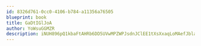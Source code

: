 ```yaml
---
id: 8326d761-0cc0-4106-b784-a11356a76505
blueprint: book
title: GaDtIGlJoA
author: YoWsuGGMZR
description: iNUH896pQ1kbaFtAHRb6DD5UVwMPZWPJsdnJClEE1tXsXxaqLoMAefJblaGjRTifYbmYDHN7TtyQsrdU2De5GALXsc4OnvonCCDt
---
```

